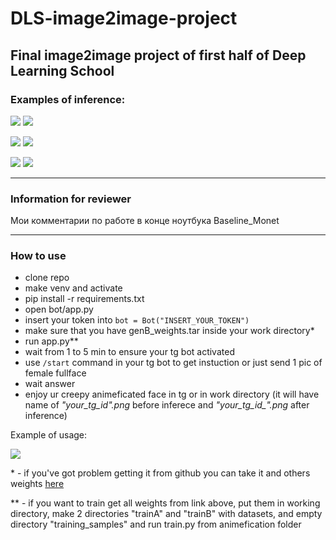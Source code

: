 # DLS-image2image-project
## Final image2image project of first half of Deep Learning School 
### Examples of inference: 

![](https://sun9-12.userapi.com/impf/oRqVmOB-Zwo3zbxNbToxFwEgchMFQsA85SPRVg/5UQNYxo7h3A.jpg?size=256x256&quality=96&sign=af7a6b6ab767acc83bef7b7bbd48f9c3&type=album)
![](https://sun9-4.userapi.com/impf/qUTt21T_3gi3NHtWPr_RBThrrnzDSG_RawxQhw/wQT8Gpf5RmI.jpg?size=256x256&quality=96&sign=f9cc2a599ae01e2588609a8de60f7918&type=album)

![](https://sun9-48.userapi.com/impf/Gck886uJ29yWMpvOyDOxFpGbCg9zWH8x_jLlig/36htaxZ-urY.jpg?size=256x256&quality=96&sign=695cffa61420ec9d21a7946e93c384e6&type=album)
![](https://sun9-41.userapi.com/impf/vpkmfsiqGNkEsOXDsmAl9iv_OF44O8K5GKQodA/CpjPqIIEaNY.jpg?size=256x256&quality=96&sign=aff009c0a29b25724bf488fecc732962&type=album)


![](https://sun9-44.userapi.com/impf/DMOhA5H0ZRRyxTiPucnd9FqKk5tQKdzEj6iYIA/f4PCScX70ak.jpg?size=256x256&quality=96&sign=0cc0b7772028e19d0245b18e0cc78da0&type=album)
![](https://sun9-50.userapi.com/impf/Z9Wd06l_zpHUauBOwJefWdpfViJlp4aDEuvXYw/6jFnOhAG1WY.jpg?size=256x256&quality=96&sign=9e33dbdf26a0e273ca7c422e79ce885d&type=album)
___
### Information for reviewer
Мои комментарии по работе в конце ноутбука Baseline_Monet
___
### How to use
- clone repo
- make venv and activate
- pip install -r requirements.txt
- open bot/app.py
- insert your token into `bot = Bot("INSERT_YOUR_TOKEN")`
- make sure that you have genB_weights.tar inside your work directory*
- run app.py**
- wait from 1 to 5 min to ensure your tg bot activated
- use `/start` command in your tg bot to get instuction or just send 1 pic of female fullface
- wait answer
- enjoy ur creepy animeficated face in tg or in work directory (it will have name of *"your_tg_id".png* before inferece and *"your_tg_id_".png* after inference)

Example of usage: 

![](https://sun9-79.userapi.com/impf/VuUMwpUxReaONIAzguJzMmmU58n4fLxX48kHMw/dD4AdHtoWqc.jpg?size=614x972&quality=96&sign=39134e3fb845da7b93d5a867c51e0a16&type=album)

\* - if you've got problem getting it from github you can take it and others weights [here](https://disk.yandex.ru/d/-NmOZAwlLGJCIQ)

\** - if you want to train get all weights from link above, put them in working directory, make 2 directories "trainA" and "trainB" with datasets, and empty directory "training_samples" and run train.py from animefication folder
